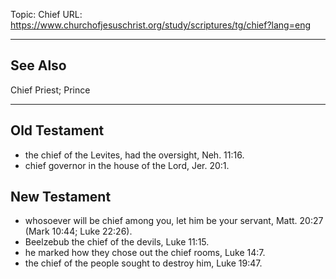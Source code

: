 Topic: Chief
URL: https://www.churchofjesuschrist.org/study/scriptures/tg/chief?lang=eng

---

## See Also

Chief Priest; Prince

---

## Old Testament

- the chief of the Levites, had the oversight, Neh. 11:16.
- chief governor in the house of the Lord, Jer. 20:1.

## New Testament

- whosoever will be chief among you, let him be your servant, Matt. 20:27 (Mark 10:44; Luke 22:26).
- Beelzebub the chief of the devils, Luke 11:15.
- he marked how they chose out the chief rooms, Luke 14:7.
- the chief of the people sought to destroy him, Luke 19:47.

